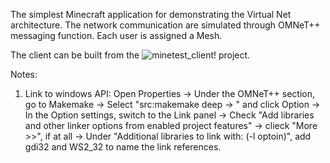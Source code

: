 The simplest Minecraft application for demonstrating the Virtual Net architecture. The network communication are simulated through OMNeT++ messaging function. Each user is assigned a Mesh.

The client can be built from the ![minetest_client!](https://github.com/sunniel/minetest_client) project.


Notes:
1. Link to windows API:
Open Properties 
-> Under the OMNeT++ section, go to Makemake 
-> Select "src:makemake deep -> <project name>" and click Option 
-> In the Option settings, switch to the Link panel -> Check "Add libraries and other linker options from enabled project features" 
-> clieck "More >>", if at all
-> Under "Additional libraries to link with: (-l optoin)", add gdi32 and WS2_32 to name the link references.